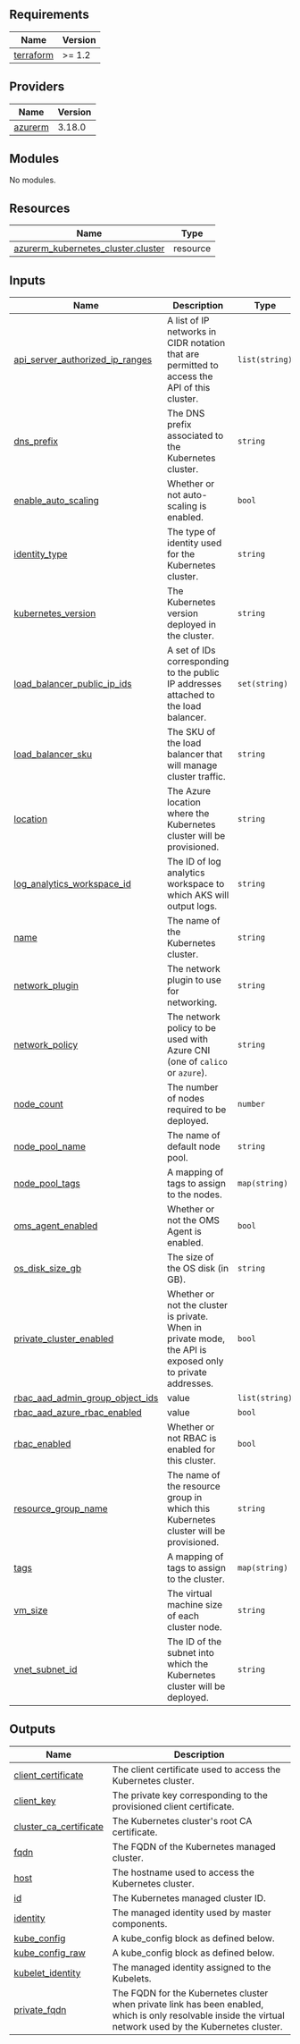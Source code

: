 <!-- BEGIN_TF_DOCS -->
## Requirements

| Name | Version |
|------|---------|
| <a name="requirement_terraform"></a> [terraform](#requirement\_terraform) | >= 1.2 |

## Providers

| Name | Version |
|------|---------|
| <a name="provider_azurerm"></a> [azurerm](#provider\_azurerm) | 3.18.0 |

## Modules

No modules.

## Resources

| Name | Type |
|------|------|
| [azurerm_kubernetes_cluster.cluster](https://registry.terraform.io/providers/hashicorp/azurerm/latest/docs/resources/kubernetes_cluster) | resource |

## Inputs

| Name | Description | Type | Default | Required |
|------|-------------|------|---------|:--------:|
| <a name="input_api_server_authorized_ip_ranges"></a> [api\_server\_authorized\_ip\_ranges](#input\_api\_server\_authorized\_ip\_ranges) | A list of IP networks in CIDR notation that are permitted to access the API of this cluster. | `list(string)` | <pre>[<br>  "0.0.0.0/0"<br>]</pre> | no |
| <a name="input_dns_prefix"></a> [dns\_prefix](#input\_dns\_prefix) | The DNS prefix associated to the Kubernetes cluster. | `string` | n/a | yes |
| <a name="input_enable_auto_scaling"></a> [enable\_auto\_scaling](#input\_enable\_auto\_scaling) | Whether or not auto-scaling is enabled. | `bool` | `false` | no |
| <a name="input_identity_type"></a> [identity\_type](#input\_identity\_type) | The type of identity used for the Kubernetes cluster. | `string` | `"SystemAssigned"` | no |
| <a name="input_kubernetes_version"></a> [kubernetes\_version](#input\_kubernetes\_version) | The Kubernetes version deployed in the cluster. | `string` | `null` | no |
| <a name="input_load_balancer_public_ip_ids"></a> [load\_balancer\_public\_ip\_ids](#input\_load\_balancer\_public\_ip\_ids) | A set of IDs corresponding to the public IP addresses attached to the load balancer. | `set(string)` | `[]` | no |
| <a name="input_load_balancer_sku"></a> [load\_balancer\_sku](#input\_load\_balancer\_sku) | The SKU of the load balancer that will manage cluster traffic. | `string` | `"standard"` | no |
| <a name="input_location"></a> [location](#input\_location) | The Azure location where the Kubernetes cluster will be provisioned. | `string` | n/a | yes |
| <a name="input_log_analytics_workspace_id"></a> [log\_analytics\_workspace\_id](#input\_log\_analytics\_workspace\_id) | The ID of log analytics workspace to which AKS will output logs. | `string` | n/a | yes |
| <a name="input_name"></a> [name](#input\_name) | The name of the Kubernetes cluster. | `string` | n/a | yes |
| <a name="input_network_plugin"></a> [network\_plugin](#input\_network\_plugin) | The network plugin to use for networking. | `string` | `"kubenet"` | no |
| <a name="input_network_policy"></a> [network\_policy](#input\_network\_policy) | The network policy to be used with Azure CNI (one of `calico` or `azure`). | `string` | `"calico"` | no |
| <a name="input_node_count"></a> [node\_count](#input\_node\_count) | The number of nodes required to be deployed. | `number` | `1` | no |
| <a name="input_node_pool_name"></a> [node\_pool\_name](#input\_node\_pool\_name) | The name of default node pool. | `string` | `"default"` | no |
| <a name="input_node_pool_tags"></a> [node\_pool\_tags](#input\_node\_pool\_tags) | A mapping of tags to assign to the nodes. | `map(string)` | `{}` | no |
| <a name="input_oms_agent_enabled"></a> [oms\_agent\_enabled](#input\_oms\_agent\_enabled) | Whether or not the OMS Agent is enabled. | `bool` | `true` | no |
| <a name="input_os_disk_size_gb"></a> [os\_disk\_size\_gb](#input\_os\_disk\_size\_gb) | The size of the OS disk (in GB). | `string` | `"30"` | no |
| <a name="input_private_cluster_enabled"></a> [private\_cluster\_enabled](#input\_private\_cluster\_enabled) | Whether or not the cluster is private. When in private mode, the API is exposed only to private addresses. | `bool` | `true` | no |
| <a name="input_rbac_aad_admin_group_object_ids"></a> [rbac\_aad\_admin\_group\_object\_ids](#input\_rbac\_aad\_admin\_group\_object\_ids) | value | `list(string)` | `[]` | no |
| <a name="input_rbac_aad_azure_rbac_enabled"></a> [rbac\_aad\_azure\_rbac\_enabled](#input\_rbac\_aad\_azure\_rbac\_enabled) | value | `bool` | `true` | no |
| <a name="input_rbac_enabled"></a> [rbac\_enabled](#input\_rbac\_enabled) | Whether or not RBAC is enabled for this cluster. | `bool` | `true` | no |
| <a name="input_resource_group_name"></a> [resource\_group\_name](#input\_resource\_group\_name) | The name of the resource group in which this Kubernetes cluster will be provisioned. | `string` | n/a | yes |
| <a name="input_tags"></a> [tags](#input\_tags) | A mapping of tags to assign to the cluster. | `map(string)` | `{}` | no |
| <a name="input_vm_size"></a> [vm\_size](#input\_vm\_size) | The virtual machine size of each cluster node. | `string` | `"Standard_DS2_v2"` | no |
| <a name="input_vnet_subnet_id"></a> [vnet\_subnet\_id](#input\_vnet\_subnet\_id) | The ID of the subnet into which the Kubernetes cluster will be deployed. | `string` | n/a | yes |

## Outputs

| Name | Description |
|------|-------------|
| <a name="output_client_certificate"></a> [client\_certificate](#output\_client\_certificate) | The client certificate used to access the Kubernetes cluster. |
| <a name="output_client_key"></a> [client\_key](#output\_client\_key) | The private key corresponding to the provisioned client certificate. |
| <a name="output_cluster_ca_certificate"></a> [cluster\_ca\_certificate](#output\_cluster\_ca\_certificate) | The Kubernetes cluster's root CA certificate. |
| <a name="output_fqdn"></a> [fqdn](#output\_fqdn) | The FQDN of the Kubernetes managed cluster. |
| <a name="output_host"></a> [host](#output\_host) | The hostname used to access the Kubernetes cluster. |
| <a name="output_id"></a> [id](#output\_id) | The Kubernetes managed cluster ID. |
| <a name="output_identity"></a> [identity](#output\_identity) | The managed identity used by master components. |
| <a name="output_kube_config"></a> [kube\_config](#output\_kube\_config) | A kube\_config block as defined below. |
| <a name="output_kube_config_raw"></a> [kube\_config\_raw](#output\_kube\_config\_raw) | A kube\_config block as defined below. |
| <a name="output_kubelet_identity"></a> [kubelet\_identity](#output\_kubelet\_identity) | The managed identity assigned to the Kubelets. |
| <a name="output_private_fqdn"></a> [private\_fqdn](#output\_private\_fqdn) | The FQDN for the Kubernetes cluster when private link has been enabled, which is only resolvable inside the virtual network used by the Kubernetes cluster. |
<!-- END_TF_DOCS -->
